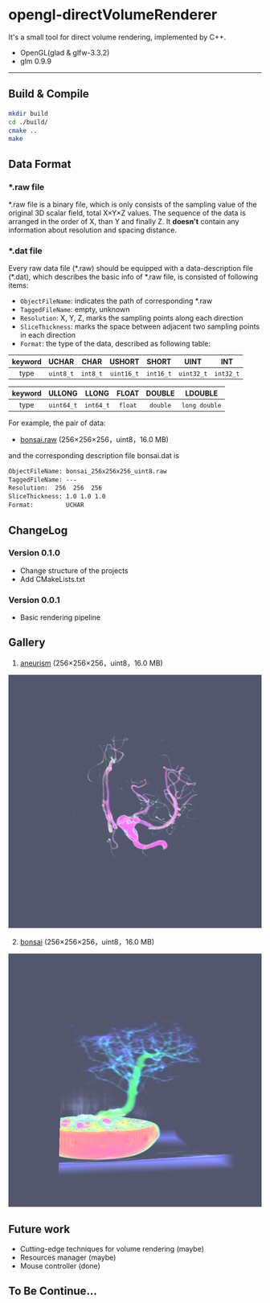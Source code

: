 # opengl-directVolumeRenderer

It's a small tool for direct volume rendering, implemented by C++.

+ OpenGL(glad & glfw-3.3.2)
+ glm 0.9.9
---
## Build & Compile

```bash
mkdir build
cd ./build/
cmake ..
make
```

## Data Format

### \*.raw file

\*.raw file is a binary file, which is only consists of the sampling value of the original 3D scalar field, total X×Y×Z values. The sequence of the data is arranged in the order of X, than Y and finally Z. It **doesn't** contain any information about resolution and spacing distance.

### \*.dat file

Every raw data file (\*.raw) should be equipped with a data-description file (\*.dat), which describes the basic info of \*.raw file, is consisted of following items:

+ `ObjectFileName`: indicates the path of corresponding \*.raw
+ `TaggedFileName`: empty, unknown
+ `Resolution`: X, Y, Z, marks the sampling points along each direction
+ `SliceThickness`: marks the space between adjacent two sampling points in each direction
+ `Format`: the type of the data, described as following table:

keyword | UCHAR | CHAR | USHORT | SHORT | UINT | INT
:--: | :--: | :--: | :--: | :--: | :--: | :--: 
type | `uint8_t` | `int8_t` | `uint16_t` | `int16_t` | `uint32_t` | `int32_t` 

keyword | ULLONG | LLONG | FLOAT | DOUBLE | LDOUBLE
:--: | :--: | :--: | :--: | :--: | :--:
type | `uint64_t` | `int64_t` | `float` | `double` | `long double`

For example, the pair of data:
+ [bonsai.raw]([gallery/bonsai.png](http://cdn.klacansky.com/open-scivis-datasets/bonsai/bonsai_256x256x256_uint8.raw)) (256×256×256，uint8，16.0 MB)

and the corresponding description file bonsai.dat is

```txt
ObjectFileName: bonsai_256x256x256_uint8.raw
TaggedFileName: ---
Resolution:  256  256  256
SliceThickness: 1.0 1.0 1.0
Format:         UCHAR
```

## ChangeLog

### Version 0.1.0
+ Change structure of the projects
+ Add CMakeLists.txt
### Version 0.0.1
+ Basic rendering pipeline

## Gallery

1. [aneurism](http://cdn.klacansky.com/open-scivis-datasets/aneurism/aneurism_256x256x256_uint8.raw) (256×256×256，uint8，16.0 MB)

![aneurism](./gallery/aneurism.png)

2. [bonsai]([gallery/bonsai.png](http://cdn.klacansky.com/open-scivis-datasets/bonsai/bonsai_256x256x256_uint8.raw)) (256×256×256，uint8，16.0 MB)

![bonsai](gallery/bonsai.png)

## Future work

+ Cutting-edge techniques for volume rendering (maybe)
+ Resources manager (maybe)
+ Mouse controller (done)

## To Be Continue...